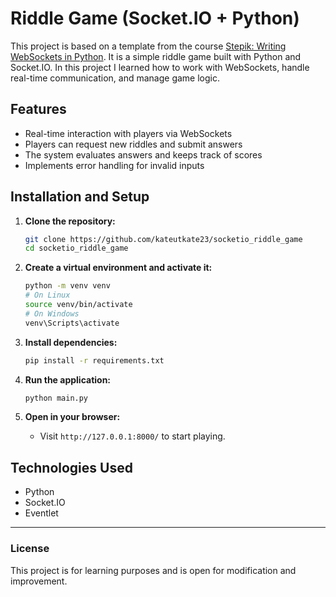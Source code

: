# Riddle Game (Socket.IO + Python)

This project is based on a template from the course [Stepik: Writing WebSockets in Python](https://stepik.org/course/195202/info). It is a simple riddle game built with Python and Socket.IO. In this project I learned how to work with WebSockets, handle real-time communication, and manage game logic.
## Features

- Real-time interaction with players via WebSockets
- Players can request new riddles and submit answers
- The system evaluates answers and keeps track of scores
- Implements error handling for invalid inputs

## Installation and Setup

1. **Clone the repository:**
    
    ```sh
    git clone https://github.com/kateutkate23/socketio_riddle_game
    cd socketio_riddle_game
    ```
    
2. **Create a virtual environment and activate it:**
    
    ```sh
    python -m venv venv
    # On Linux
    source venv/bin/activate
    # On Windows
    venv\Scripts\activate
    ```
    
3. **Install dependencies:**
    
    ```sh
    pip install -r requirements.txt
    ```
    
4. **Run the application:**
    
    ```sh
    python main.py
    ```
    
5. **Open in your browser:**
    
    - Visit `http://127.0.0.1:8000/` to start playing.

## Technologies Used

- Python
- Socket.IO
- Eventlet

---

### License

This project is for learning purposes and is open for modification and improvement.

